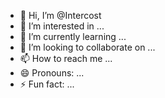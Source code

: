 - 👋 Hi, I’m @Intercost
- 👀 I’m interested in ...
- 🌱 I’m currently learning ...
- 💞️ I’m looking to collaborate on ...
- 📫 How to reach me ...
- 😄 Pronouns: ...
- ⚡ Fun fact: ...

<!---
Intercost/Intercost is a ✨ special ✨ repository because its `README.md` (this file) appears on your GitHub profile.
You can click the Preview link to take a look at your changes.
--->
